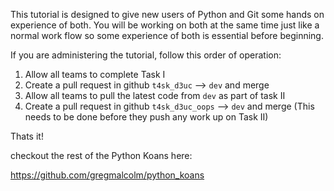 This tutorial is designed to give new users of Python and Git some hands on experience of both. You will be working on both at the same time just like a normal work flow so some experience of both is essential before beginning. 

If you are administering the tutorial, follow this order of operation:

1. Allow all teams to complete Task I
2. Create a pull request in github `t4sk_d3uc` --> `dev` and merge
3. Allow all teams to pull the latest code from `dev` as part of task II 
4. Create a pull request in github `t4sk_d3uc_oops` --> `dev` and merge (This needs to be done before they push any work up on Task II)

Thats it! 

checkout the rest of the Python Koans here:

https://github.com/gregmalcolm/python_koans
